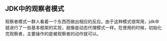 ## JDK中的观察者模式

观察者模式一群人看着一个东西而做出相应的反应。由于这种模式很常用，jdk中就进行了一些基本框架的实现，就像是动态代理模式一样。在使用的时候，初始化完观察者，主要操作的是被观察者的动作就可以。